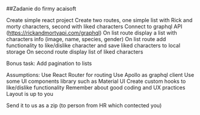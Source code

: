 ##Zadanie do firmy acaisoft

 Create simple react project
 Create two routes, one simple list with Rick and morty characters, second with liked characters
 Connect to graphql API (https://rickandmortyapi.com/graphql)
 On list route display a list with characters info (image, name, species, gender)
 On list route add functionality to like/dislike character and save liked characters to local storage
 On second route display list of liked characters
 
 Bonus task: Add pagination to lists
 
 Assumptions:
 Use React Router for routing
 Use Apollo as graphql client
 Use some UI components library such as Material UI
 Create custom hooks to like/dislike functionality
 Remember about good coding and UX practices
 Layout is up to you 
 
 Send it to us as a zip (to person from HR which contected you)
